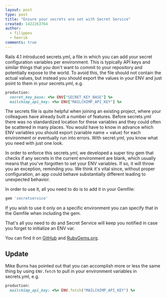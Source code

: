 ```yaml
---
layout: post
type: post
title: "Ensure your secrets are set with Secret Service"
created: 1422263764
author:
  - filippos
  - henrik
comments: true
---
```


Rails 4.1 introduced secrets.yml, a file in which you can add your secret configuration variables per environment. This is typically API keys and similar things that you don't want to commit to your repository and potentially expose to the world. To avoid this, the file should not contain the actual values, but instead you should export the values in your ENV and just point to them in your secrets.yml, e.g.

```ruby
production:
  secret_key_base: <%= ENV["SECRET_KEY_BASE"] %>
  mailchimp_api_key: <%= ENV["MAILCHIMP_API_KEY"] %>
```


The secrets file is quite helpful when joining an existing project, where your colleagues have already built a number of features. Before secrets.yml there was no standardized location for these variables and they could often be scattered in many places. You would have to know in advance which ENV variables you should export (variable name + value) for each environment or eventually run into errors. With secret.yml, you know what you need with just one look.

In order to enforce this secrets.yml, we developed a super tiny gem that checks if any secrets in the current environment are blank, which usually means that you've forgotten to set your ENV variables. If so, it will throw you an exception, reminding you. We think it's vital since, without proper configuration, an app could behave substantially different leading to unexpected behavior.

In order to use it, all you need to do is to add it in your Gemfile:

```ruby
gem 'secretservice'
```

If you wish to use it only on a specific environment you can specify that in the Gemfile when including the gem.

That's all you need to do and Secret Service will keep you notified in case you forget to initialize an ENV var.

You can find it on [GitHub](https://github.com/kollegorna/secretservice) and [RubyGems.org](https://rubygems.org/gems/secretservice).

## Update

Mike Burns has pointed out that you can accomplish more or less the same thing by using `ENV.fetch` to pull in your environment variables in secrets.yml, e.g.

```ruby
production:
  mailchimp_api_key: <%= ENV.fetch("MAILCHIMP_API_KEY") %>
```
